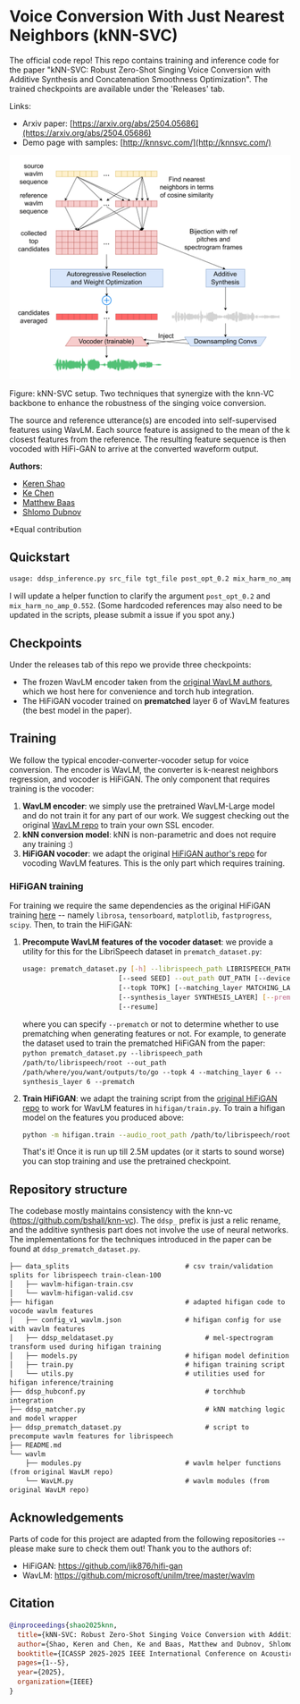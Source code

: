 # Voice Conversion With Just Nearest Neighbors (kNN-SVC)

The official code repo! This repo contains training and inference code for the paper "kNN-SVC: Robust Zero-Shot Singing Voice Conversion with Additive Synthesis and Concatenation Smoothness Optimization". The trained checkpoints are available under the 'Releases' tab.

Links:

- Arxiv paper: [https://arxiv.org/abs/2504.05686](https://arxiv.org/abs/2504.05686)
- Demo page with samples: [http://knnsvc.com/](http://knnsvc.com/)


![kNN-SVC method](./knn-svc.png)

Figure: kNN-SVC setup. Two techniques that synergize with the knn-VC backbone to enhance the robustness of the singing voice conversion. 

The source and reference utterance(s) are encoded into self-supervised features using WavLM. Each source feature is assigned to the mean of the k closest features from the reference. The resulting feature sequence is then vocoded with HiFi-GAN to arrive at the converted waveform output.

**Authors**:

- [Keren Shao](https://scholar.google.com/citations?user=jcQHdRgAAAAJ)
- [Ke Chen](https://www.knutchen.com/)
- [Matthew Baas](https://rf5.github.io/)
- [Shlomo Dubnov](http://dub.ucsd.edu/)


*Equal contribution

## Quickstart

```bash
usage: ddsp_inference.py src_file tgt_file post_opt_0.2 mix_harm_no_amp_0.552
```

I will update a helper function to clarify the argument `post_opt_0.2` and `mix_harm_no_amp_0.552`. (Some hardcoded references may also need to be updated in the scripts, please submit a issue if you spot any.)

## Checkpoints

Under the releases tab of this repo we provide three checkpoints:

- The frozen WavLM encoder taken from the [original WavLM authors](https://github.com/microsoft/unilm/tree/master/wavlm), which we host here for convenience and torch hub integration.
- The HiFiGAN vocoder trained on **prematched** layer 6 of WavLM features (the best model in the paper).



## Training

We follow the typical encoder-converter-vocoder setup for voice conversion. The encoder is WavLM, the converter is k-nearest neighbors regression, and vocoder is HiFiGAN. The only component that requires training is the vocoder:

1. **WavLM encoder**: we simply use the pretrained WavLM-Large model and do not train it for any part of our work. We suggest checking out the original [WavLM repo](https://github.com/microsoft/unilm) to train your own SSL encoder.
2. **kNN conversion model**: kNN is non-parametric and does not require any training :)
3. **HiFiGAN vocoder**: we adapt the original [HiFiGAN author's repo](https://github.com/jik876/hifi-gan) for vocoding WavLM features. This is the only part which requires training.

### HiFiGAN training

For training we require the same dependencies as the original HiFiGAN training [here](https://github.com/jik876/hifi-gan/blob/master/requirements.txt) -- namely `librosa`, `tensorboard`, `matplotlib`, `fastprogress`, `scipy`.
Then, to train the HiFiGAN:

1. **Precompute WavLM features of the vocoder dataset**: we provide a utility for this for the LibriSpeech dataset in `prematch_dataset.py`:

    ```bash
    usage: prematch_dataset.py [-h] --librispeech_path LIBRISPEECH_PATH
                            [--seed SEED] --out_path OUT_PATH [--device DEVICE]
                            [--topk TOPK] [--matching_layer MATCHING_LAYER]
                            [--synthesis_layer SYNTHESIS_LAYER] [--prematch]
                            [--resume]
    ```

    where you can specify `--prematch` or not to determine whether to use prematching when generating features or not. For example, to generate the dataset used to train the prematched HiFiGAN from the paper:
    `python prematch_dataset.py --librispeech_path /path/to/librispeech/root --out_path /path/where/you/want/outputs/to/go --topk 4 --matching_layer 6 --synthesis_layer 6 --prematch`

2. **Train HiFiGAN**: we adapt the training script from the [original HiFiGAN repo](https://github.com/jik876/hifi-gan) to work for WavLM features in `hifigan/train.py`. To train a hifigan model on the features you produced above:

    ```bash
    python -m hifigan.train --audio_root_path /path/to/librispeech/root/ --feature_root_path /path/to/the/output/of/previous/step/ --input_training_file data_splits/wavlm-hifigan-train.csv --input_validation_file data_splits/wavlm-hifigan-valid.csv --checkpoint_path /path/where/you/want/to/save/checkpoint --fp16 False --config hifigan/config_v1_wavlm.json --stdout_interval 25 --training_epochs 1800 --fine_tuning
    ```

    That's it! Once it is run up till 2.5M updates (or it starts to sound worse) you can stop training and use the pretrained checkpoint.


## Repository structure

The codebase mostly maintains consistency with the knn-vc (https://github.com/bshall/knn-vc). The `ddsp_` prefix is just a relic rename, and the additive synthesis part does not involve the use of neural networks. The implementations for the techniques introduced in the paper can be found at `ddsp_prematch_dataset.py`. 


```
├── data_splits                             # csv train/validation splits for librispeech train-clean-100
│   ├── wavlm-hifigan-train.csv
│   └── wavlm-hifigan-valid.csv
├── hifigan                                 # adapted hifigan code to vocode wavlm features
│   ├── config_v1_wavlm.json                # hifigan config for use with wavlm features
│   ├── ddsp_meldataset.py                       # mel-spectrogram transform used during hifigan training
│   ├── models.py                           # hifigan model definition
│   ├── train.py                            # hifigan training script
│   └── utils.py                            # utilities used for hifigan inference/training
├── ddsp_hubconf.py                              # torchhub integration
├── ddsp_matcher.py                              # kNN matching logic and model wrapper
├── ddsp_prematch_dataset.py                     # script to precompute wavlm features for librispeech
├── README.md                               
└── wavlm                                   
    ├── modules.py                          # wavlm helper functions (from original WavLM repo)
    └── WavLM.py                            # wavlm modules (from original WavLM repo)
```


## Acknowledgements

Parts of code for this project are adapted from the following repositories -- please make sure to check them out! Thank you to the authors of:

- HiFiGAN: https://github.com/jik876/hifi-gan
- WavLM: https://github.com/microsoft/unilm/tree/master/wavlm


## Citation

```bibtex
@inproceedings{shao2025knn,
  title={kNN-SVC: Robust Zero-Shot Singing Voice Conversion with Additive Synthesis and Concatenation Smoothness Optimization},
  author={Shao, Keren and Chen, Ke and Baas, Matthew and Dubnov, Shlomo},
  booktitle={ICASSP 2025-2025 IEEE International Conference on Acoustics, Speech and Signal Processing (ICASSP)},
  pages={1--5},
  year={2025},
  organization={IEEE}
}
```



